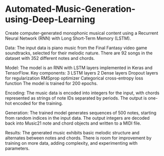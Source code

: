 # Automated-Music-Generation-using-Deep-Learning

Create computer-generated monophonic musical content using a Recurrent Neural Network (RNN) with Long Short-Term Memory (LSTM).

Data:
The input data is piano music from the Final Fantasy video game soundtracks, selected for their melodic nature. There are 92 songs in the dataset with 352 different notes and chords.

Model:
The model is an RNN with LSTM layers implemented in Keras and TensorFlow. Key components:
3 LSTM layers
2 Dense layers
Dropout layers for regularization
RMSprop optimizer
Categorical cross-entropy loss function
The model is trained for 200 epochs.

Encoding:
The music data is encoded into integers for the input, with chords represented as strings of note IDs separated by periods. The output is one-hot encoded for the training.

Generation:
The trained model generates sequences of 500 notes, starting from random indices in the input data. The output integers are decoded back into Music21 note and chord objects and written to a MIDI file.

Results:
The generated music exhibits basic melodic structure and alternates between notes and chords. There is room for improvement by training on more data, adding complexity, and experimenting with parameters.
